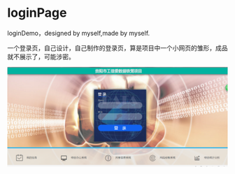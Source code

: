 # loginPage
loginDemo，designed by myself,made by myself.


一个登录页，自己设计，自己制作的登录页，算是项目中一个小网页的雏形，成品就不展示了，可能涉密。


![登录预览图](https://github.com/JessicaPotter2/loginPage/blob/master/%E7%99%BB%E5%BD%95%E7%95%8C%E9%9D%A2%E5%9B%BE.PNG?raw=true)
